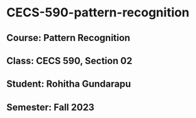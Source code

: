 # CECS-590-pattern-recognition

## Course: Pattern Recognition
## Class: CECS 590, Section 02
## Student: Rohitha Gundarapu
## Semester: Fall 2023
